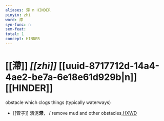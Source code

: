 ```yaml
---
aliases: 滯 n HINDER
pinyin: zhì
word: 滯
syn-func: n
sem-feat: 
total: 1
concept: HINDER 
---
```

# [[滯]] *[[zhì]]*  [[uuid-8717712d-14a4-4ae2-be7a-6e18e61d929b|n]] [[HINDER]]
obstacle which clogs things (typically waterways)
 - [[管子]] 潰泥**滯**， / remove mud and other obstacles,[HXWD](https://hxwd.org/textview.html?location=KR3c0001_tls_003-79a.5)